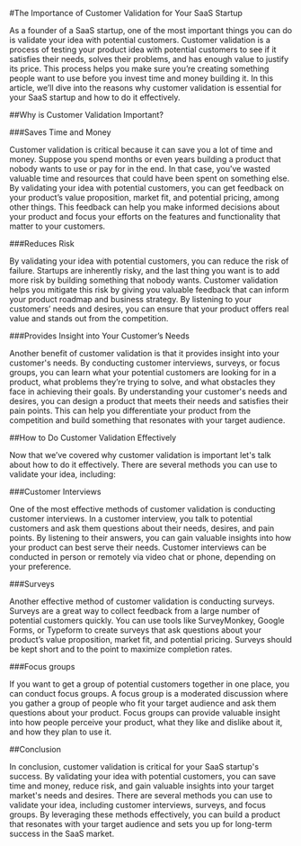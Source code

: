 #The Importance of Customer Validation for Your SaaS Startup

As a founder of a SaaS startup, one of the most important things you can do is validate your idea with potential customers. Customer validation is a process of testing your product idea with potential customers to see if it satisfies their needs, solves their problems, and has enough value to justify its price. This process helps you make sure you’re creating something people want to use before you invest time and money building it. In this article, we’ll dive into the reasons why customer validation is essential for your SaaS startup and how to do it effectively.

##Why is Customer Validation Important?

###Saves Time and Money

Customer validation is critical because it can save you a lot of time and money. Suppose you spend months or even years building a product that nobody wants to use or pay for in the end. In that case, you’ve wasted valuable time and resources that could have been spent on something else. By validating your idea with potential customers, you can get feedback on your product’s value proposition, market fit, and potential pricing, among other things. This feedback can help you make informed decisions about your product and focus your efforts on the features and functionality that matter to your customers.

###Reduces Risk

By validating your idea with potential customers, you can reduce the risk of failure. Startups are inherently risky, and the last thing you want is to add more risk by building something that nobody wants. Customer validation helps you mitigate this risk by giving you valuable feedback that can inform your product roadmap and business strategy. By listening to your customers’ needs and desires, you can ensure that your product offers real value and stands out from the competition.

###Provides Insight into Your Customer’s Needs

Another benefit of customer validation is that it provides insight into your customer's needs. By conducting customer interviews, surveys, or focus groups, you can learn what your potential customers are looking for in a product, what problems they’re trying to solve, and what obstacles they face in achieving their goals. By understanding your customer's needs and desires, you can design a product that meets their needs and satisfies their pain points. This can help you differentiate your product from the competition and build something that resonates with your target audience.

##How to Do Customer Validation Effectively

Now that we’ve covered why customer validation is important let's talk about how to do it effectively. There are several methods you can use to validate your idea, including:

###Customer Interviews

One of the most effective methods of customer validation is conducting customer interviews. In a customer interview, you talk to potential customers and ask them questions about their needs, desires, and pain points. By listening to their answers, you can gain valuable insights into how your product can best serve their needs. Customer interviews can be conducted in person or remotely via video chat or phone, depending on your preference.

###Surveys

Another effective method of customer validation is conducting surveys. Surveys are a great way to collect feedback from a large number of potential customers quickly. You can use tools like SurveyMonkey, Google Forms, or Typeform to create surveys that ask questions about your product’s value proposition, market fit, and potential pricing. Surveys should be kept short and to the point to maximize completion rates.

###Focus groups

If you want to get a group of potential customers together in one place, you can conduct focus groups. A focus group is a moderated discussion where you gather a group of people who fit your target audience and ask them questions about your product. Focus groups can provide valuable insight into how people perceive your product, what they like and dislike about it, and how they plan to use it.

##Conclusion

In conclusion, customer validation is critical for your SaaS startup's success. By validating your idea with potential customers, you can save time and money, reduce risk, and gain valuable insights into your target market's needs and desires. There are several methods you can use to validate your idea, including customer interviews, surveys, and focus groups. By leveraging these methods effectively, you can build a product that resonates with your target audience and sets you up for long-term success in the SaaS market.